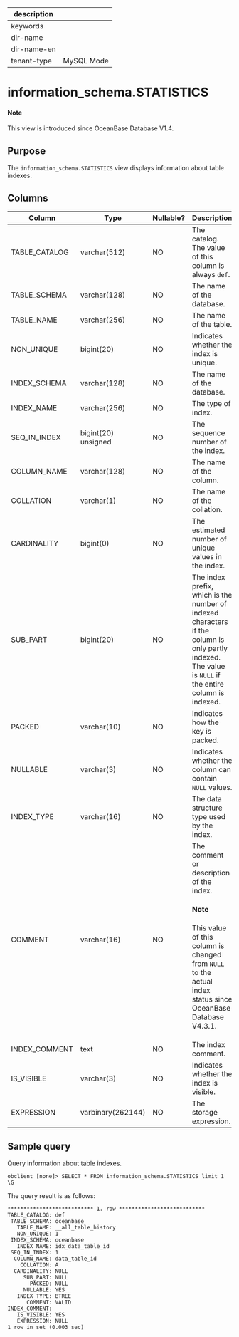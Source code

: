 | description ||
|---|---|
| keywords ||
| dir-name ||
| dir-name-en ||
| tenant-type | MySQL Mode |

# information_schema.STATISTICS

<main id="notice" type='explain'>
  <h4>Note</h4>
  <p>This view is introduced since OceanBase Database V1.4. </p>
</main>

## Purpose

The `information_schema.STATISTICS` view displays information about table indexes.

## Columns

| Column | Type | Nullable? | Description |
| ------- | ---- | -------------- | ---- |
| TABLE_CATALOG | varchar(512) | NO | The catalog. The value of this column is always `def`. |
| TABLE_SCHEMA | varchar(128) | NO | The name of the database. |
| TABLE_NAME | varchar(256) | NO | The name of the table. |
| NON_UNIQUE | bigint(20) | NO | Indicates whether the index is unique. |
| INDEX_SCHEMA | varchar(128) | NO | The name of the database. |
| INDEX_NAME | varchar(256) | NO | The type of index. |
| SEQ_IN_INDEX | bigint(20) unsigned | NO | The sequence number of the index. |
| COLUMN_NAME | varchar(128) | NO | The name of the column. |
| COLLATION | varchar(1) | NO | The name of the collation. |
| CARDINALITY | bigint(0) | NO | The estimated number of unique values in the index. |
| SUB_PART | bigint(20) | NO | The index prefix, which is the number of indexed characters if the column is only partly indexed. The value is `NULL` if the entire column is indexed. |
| PACKED | varchar(10) | NO | Indicates how the key is packed. |
| NULLABLE | varchar(3) | NO | Indicates whether the column can contain `NULL` values. |
| INDEX_TYPE | varchar(16) | NO | The data structure type used by the index. |
| COMMENT | varchar(16) | NO | The comment or description of the index.<main id="notice" type='explain'><h4>Note</h4><p>This value of this column is changed from `NULL` to the actual index status since OceanBase Database V4.3.1. </p></main> |
| INDEX_COMMENT | text | NO | The index comment. |
| IS_VISIBLE | varchar(3) | NO | Indicates whether the index is visible. |
| EXPRESSION | varbinary(262144) | NO | The storage expression. |

## Sample query

Query information about table indexes.

```shell
obclient [none]> SELECT * FROM information_schema.STATISTICS limit 1 \G
```

The query result is as follows:

```shell
*************************** 1. row ***************************
TABLE_CATALOG: def
 TABLE_SCHEMA: oceanbase
   TABLE_NAME: __all_table_history
   NON_UNIQUE: 1
 INDEX_SCHEMA: oceanbase
   INDEX_NAME: idx_data_table_id
 SEQ_IN_INDEX: 1
  COLUMN_NAME: data_table_id
    COLLATION: A
  CARDINALITY: NULL
     SUB_PART: NULL
       PACKED: NULL
     NULLABLE: YES
   INDEX_TYPE: BTREE
      COMMENT: VALID
INDEX_COMMENT:
   IS_VISIBLE: YES
   EXPRESSION: NULL
1 row in set (0.003 sec)
```
